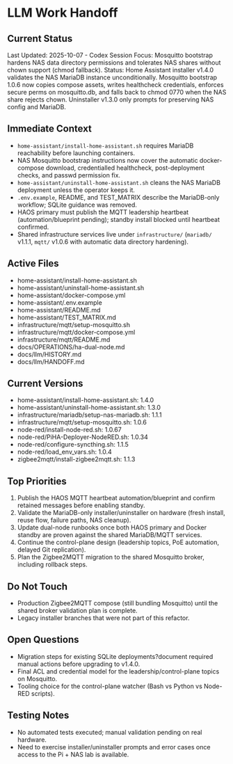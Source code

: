 # LLM Work Handoff

## Current Status

Last Updated: 2025-10-07 - Codex
Session Focus: Mosquitto bootstrap hardens NAS data directory permissions and tolerates NAS shares without chown support (chmod fallback).
Status: Home Assistant installer v1.4.0 validates the NAS MariaDB instance unconditionally. Mosquitto bootstrap 1.0.6 now copies compose assets, writes healthcheck credentials, enforces secure perms on mosquitto.db, and falls back to chmod 0770 when the NAS share rejects chown. Uninstaller v1.3.0 only prompts for preserving NAS config and MariaDB.

## Immediate Context

- `home-assistant/install-home-assistant.sh` requires MariaDB reachability before launching containers.
- NAS Mosquitto bootstrap instructions now cover the automatic docker-compose download, credentialled healthcheck, post-deployment checks, and passwd permission fix.
- `home-assistant/uninstall-home-assistant.sh` cleans the NAS MariaDB deployment unless the operator keeps it.
- `.env.example`, README, and TEST_MATRIX describe the MariaDB-only workflow; SQLite guidance was removed.
- HAOS primary must publish the MQTT leadership heartbeat (automation/blueprint pending); standby install blocked until heartbeat confirmed.
- Shared infrastructure services live under `infrastructure/` (`mariadb/` v1.1.1, `mqtt/` v1.0.6 with automatic data directory hardening).

## Active Files
- home-assistant/install-home-assistant.sh
- home-assistant/uninstall-home-assistant.sh
- home-assistant/docker-compose.yml
- home-assistant/.env.example
- home-assistant/README.md
- home-assistant/TEST_MATRIX.md
- infrastructure/mqtt/setup-mosquitto.sh
- infrastructure/mqtt/docker-compose.yml
- infrastructure/mqtt/README.md
- docs/OPERATIONS/ha-dual-node.md
- docs/llm/HISTORY.md
- docs/llm/HANDOFF.md

## Current Versions
- home-assistant/install-home-assistant.sh: 1.4.0
- home-assistant/uninstall-home-assistant.sh: 1.3.0
- infrastructure/mariadb/setup-nas-mariadb.sh: 1.1.1
- infrastructure/mqtt/setup-mosquitto.sh: 1.0.6
- node-red/install-node-red.sh: 1.0.67
- node-red/PiHA-Deployer-NodeRED.sh: 1.0.34
- node-red/configure-syncthing.sh: 1.1.5
- node-red/load_env_vars.sh: 1.0.4
- zigbee2mqtt/install-zigbee2mqtt.sh: 1.1.3

## Top Priorities
1. Publish the HAOS MQTT heartbeat automation/blueprint and confirm retained messages before enabling standby.
2. Validate the MariaDB-only installer/uninstaller on hardware (fresh install, reuse flow, failure paths, NAS cleanup).
3. Update dual-node runbooks once both HAOS primary and Docker standby are proven against the shared MariaDB/MQTT services.
4. Continue the control-plane design (leadership topics, PoE automation, delayed Git replication).
5. Plan the Zigbee2MQTT migration to the shared Mosquitto broker, including rollback steps.
## Do Not Touch
- Production Zigbee2MQTT compose (still bundling Mosquitto) until the shared broker validation plan is complete.
- Legacy installer branches that were not part of this refactor.

## Open Questions
- Migration steps for existing SQLite deployments?document required manual actions before upgrading to v1.4.0.
- Final ACL and credential model for the leadership/control-plane topics on Mosquitto.
- Tooling choice for the control-plane watcher (Bash vs Python vs Node-RED scripts).

## Testing Notes
- No automated tests executed; manual validation pending on real hardware.
- Need to exercise installer/uninstaller prompts and error cases once access to the Pi + NAS lab is available.









